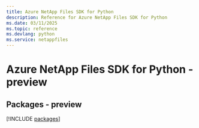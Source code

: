 ```yaml
---
title: Azure NetApp Files SDK for Python
description: Reference for Azure NetApp Files SDK for Python
ms.date: 03/11/2025
ms.topic: reference
ms.devlang: python
ms.service: netappfiles
---
```

# Azure NetApp Files SDK for Python - preview
## Packages - preview
[!INCLUDE [packages](netapp-files-index.md)]